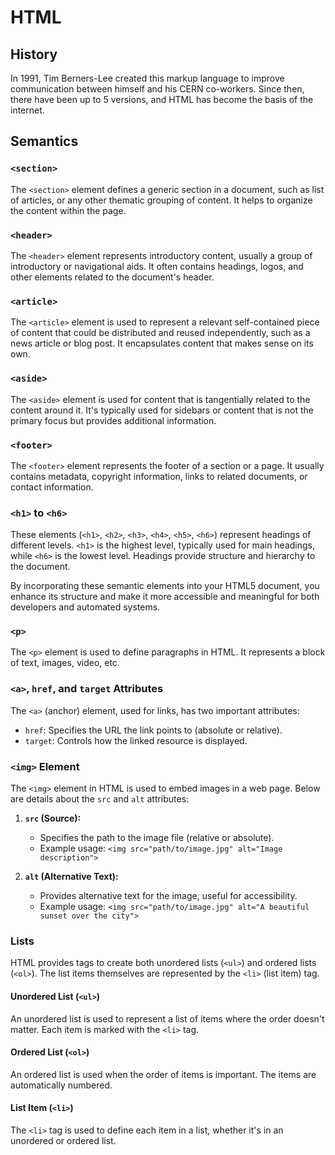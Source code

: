 # HTML

## History

In 1991, Tim Berners-Lee created this markup language to improve communication between himself and his CERN co-workers.
Since then, there have been up to 5 versions, and HTML has become the basis of the internet.

## Semantics

### `<section>`

The `<section>` element defines a generic section in a document, such as list of articles, or any other thematic grouping of content. It helps to organize the content within the page.

### `<header>`

The `<header>` element represents introductory content, usually a group of introductory or navigational aids. It often contains headings, logos, and other elements related to the document's header.

### `<article>`

The `<article>` element is used to represent a relevant self-contained piece of content that could be distributed and reused independently, such as a news article or blog post. It encapsulates content that makes sense on its own.

### `<aside>`

The `<aside>` element is used for content that is tangentially related to the content around it. It's typically used for sidebars or content that is not the primary focus but provides additional information.

### `<footer>`

The `<footer>` element represents the footer of a section or a page. It usually contains metadata, copyright information, links to related documents, or contact information.

### `<h1>` to `<h6>`

These elements (`<h1>`, `<h2>`, `<h3>`, `<h4>`, `<h5>`, `<h6>`) represent headings of different levels. `<h1>` is the highest level, typically used for main headings, while `<h6>` is the lowest level. Headings provide structure and hierarchy to the document.

By incorporating these semantic elements into your HTML5 document, you enhance its structure and make it more accessible and meaningful for both developers and automated systems.

### `<p>`

The `<p>` element is used to define paragraphs in HTML. It represents a block of text, images, video, etc.

### `<a>`, `href`, and `target` Attributes

The `<a>` (anchor) element, used for links, has two important attributes:

- `href`: Specifies the URL the link points to (absolute or relative).
- `target`: Controls how the linked resource is displayed.

### `<img>` Element

The `<img>` element in HTML is used to embed images in a web page. Below are details about the `src` and `alt` attributes:

1. **`src` (Source):**
   - Specifies the path to the image file (relative or absolute).
   - Example usage: `<img src="path/to/image.jpg" alt="Image description">`

2. **`alt` (Alternative Text):**
   - Provides alternative text for the image, useful for accessibility.
   - Example usage: `<img src="path/to/image.jpg" alt="A beautiful sunset over the city">`

### Lists

HTML provides tags to create both unordered lists (`<ul>`) and ordered lists (`<ol>`). The list items themselves are represented by the `<li>` (list item) tag.

#### Unordered List (`<ul>`)

An unordered list is used to represent a list of items where the order doesn't matter. Each item is marked with the `<li>` tag.

#### Ordered List (`<ol>`)

An ordered list is used when the order of items is important. The items are automatically numbered.

#### List Item (`<li>`)

The `<li>` tag is used to define each item in a list, whether it's in an unordered or ordered list.
